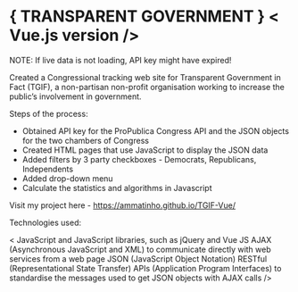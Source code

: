 # { TRANSPARENT GOVERNMENT } < Vue.js version />

NOTE: If live data is not loading, API key might have expired!

Created a Congressional tracking web site for Transparent Government in Fact (TGIF), a non-partisan non-profit 
organisation working to increase the public’s involvement in government.

Steps of the process:

- Obtained API key for the ProPublica Congress API and the JSON objects for the two chambers of Congress
- Created HTML pages that use JavaScript to display the JSON data
- Added filters by 3 party checkboxes - Democrats, Republicans, Independents
- Added drop-down menu
- Calculate the statistics and algorithms in Javascript

Visit my project here - https://ammatinho.github.io/TGIF-Vue/

Technologies used:

< JavaScript and JavaScript libraries, such as jQuery and Vue JS AJAX (Asynchronous JavaScript and XML) to 
communicate directly with web services from a web page JSON (JavaScript Object Notation) RESTful (Representational 
State Transfer) APIs (Application Program Interfaces) to standardise the messages used to get JSON objects with AJAX 
calls />
